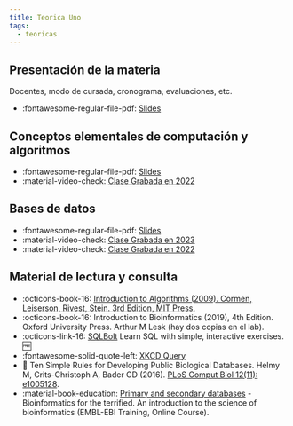 ```yaml
---
title: Teorica Uno
tags: 
  - teoricas
---
```



## Presentación de la materia

Docentes, modo de cursada, cronograma, evaluaciones, etc.

 * :fontawesome-regular-file-pdf: [Slides](presentacionDeLaMateria-2024.pdf) 
 
## Conceptos elementales de computación y algoritmos

 * :fontawesome-regular-file-pdf: [Slides](IntroduccionComputacion2024.pdf) 
 * :material-video-check: [Clase Grabada en 2022](https://www.youtube.com/embed/CAwG3cIv2LA)

## Bases de datos
 
 * :fontawesome-regular-file-pdf: [Slides](basesDeDatos2023.pdf) 
 * :material-video-check: [Clase Grabada en 2023](https://www.youtube.com/embed/VNxXEKWkUKE)
 * :material-video-check: [Clase Grabada en 2022](https://www.youtube.com/embed/1cJ5C75S08A)

<!-- 
## Experimentos en bioinformática

 * :fontawesome-regular-file-pdf: [Slides](experimentosBioinformaticos2022.pdf) 
 
 ![type:video](https://www.youtube.com/embed/wgWoK9hCE3c)

[//]: # (![type:video](https://www.youtube.com/embed/kS0X-yIsB64))
[//]: # (This is a comment on a new line.)

-->

## Material de lectura y consulta

  * :octicons-book-16: [Introduction to Algorithms (2009). Cormen, Leiserson, Rivest, Stein. 3rd Edition, MIT Press.](https://mitpress.mit.edu/books/introduction-algorithms-third-edition)
  * :octicons-book-16: Introduction to Bioinformatics (2019), 4th Edition. Oxford University Press. Arthur M Lesk (hay dos copias en el lab). 
  * :octicons-link-16: [SQLBolt](https://sqlbolt.com/) Learn SQL with simple, interactive exercises. :free: 
  * :fontawesome-solid-quote-left: [XKCD Query](https://xkcd.com/1409/)
  * :paperclip: Ten Simple Rules for Developing Public Biological Databases. Helmy M, Crits-Christoph A, Bader GD (2016). [PLoS Comput Biol 12(11): e1005128](https://doi.org/10.1371/journal.pcbi.1005128). 
  * :material-book-education: [Primary and secondary databases](https://www.ebi.ac.uk/training/online/courses/bioinformatics-terrified/what-makes-a-good-bioinformatics-database/primary-and-secondary-databases/) - Bioinformatics for the terrified. An introduction to the science of bioinformatics (EMBL-EBI Training, Online Course).


<!-- 
* :paperclip: A Quick Introduction to Version Control with Git and GitHub. Blischak JD, Davenport ER, Wilson G (2016) [PLOS Computational Biology 12(1): e1004668](https://doi.org/10.1371/journal.pcbi.1004668)
-->